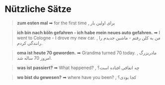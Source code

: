 # Nützliche Sätze


> **zum esten mal** ➡ for the first time , برای اولین بار

> **ich bin nach köln gefahren - ich habe mein neues auto gefahren.** ➡ I went to Cologne - I drove my new car. , من به کلن رفتم - ماشین جدیدم را رانندگی کردم.

> **oma ist heute 70 geworden.** ➡ Grandma turned 70 today. , مادربزرگ امروز 70 ساله شد.

> **was ist passiert?** ➡ What happened? , چه اتفاقی افتاده است؟

> **wo bist du gewesen?** ➡ where have you been? , کجا بودی؟
